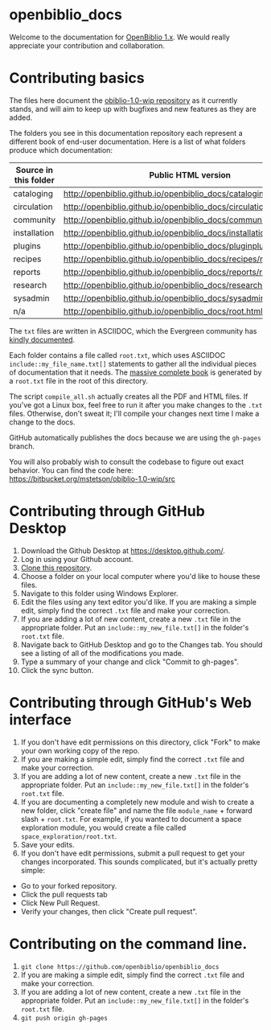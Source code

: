 # openbiblio_docs
Welcome to the documentation for [OpenBiblio 1.x](https://bitbucket.org/mstetson/obiblio-1.0-wip).  We would really appreciate your
contribution and collaboration.

# Contributing basics

The files here document the [obiblio-1.0-wip repository](https://bitbucket.org/mstetson/obiblio-1.0-wip/src) as it currently stands, and will aim to keep up with bugfixes and new features as they are added.

The folders you see in this documentation repository each represent a different book of end-user documentation.  Here is a list of what folders produce which documentation:

Source in this folder| Public HTML version|Public PDF version
------------ | -------------|-------------
cataloging|http://openbiblio.github.io/openbiblio_docs/cataloging/root.html|http://openbiblio.github.io/openbiblio_docs/cataloging/root.pdf
circulation|http://openbiblio.github.io/openbiblio_docs/circulation/root.html|http://openbiblio.github.io/openbiblio_docs/circulation/root.pdf
community|http://openbiblio.github.io/openbiblio_docs/community/root.html|http://openbiblio.github.io/openbiblio_docs/community/root.pdf
installation|http://openbiblio.github.io/openbiblio_docs/installation/root.html|http://openbiblio.github.io/openbiblio_docs/installation/root.pdf
plugins|http://openbiblio.github.io/openbiblio_docs/pluginplugins/root.html|http://openbiblio.github.io/openbiblio_docs/plugins/root.pdf
recipes|http://openbiblio.github.io/openbiblio_docs/recipes/root.html|http://openbiblio.github.io/openbiblio_docs/recipes/root.pdf
reports|http://openbiblio.github.io/openbiblio_docs/reports/root.html|http://openbiblio.github.io/openbiblio_docs/reports/root.pdf
research|http://openbiblio.github.io/openbiblio_docs/research/root.html|http://openbiblio.github.io/openbiblio_docs/research/root.pdf
sysadmin|http://openbiblio.github.io/openbiblio_docs/sysadmin/root.html|http://openbiblio.github.io/openbiblio_docs/sysadmin/root.pdf
n/a|http://openbiblio.github.io/openbiblio_docs/root.html|http://openbiblio.github.io/openbiblio_docs/root.pdf

The `txt` files are written in ASCIIDOC, which the Evergreen community has [kindly documented](https://docs.google.com/document/u/1/pub?id=17KpO9tMYBObec3coijFAxFDjDCrOIfoVDMa3Q1k8_lE).

Each folder contains a file called `root.txt`, which uses ASCIIDOC `include::my_file_name.txt[]` statements to gather all the individual pieces of documentation that it needs.  The [massive complete book](http://openbiblio.github.io/openbiblio_docs/root.pdf) is generated by a `root.txt` file in the root of this directory.

The script `compile_all.sh` actually creates all the PDF and HTML files.  If you've got a Linux box, feel free to run it after you make changes to the `.txt` files.  Otherwise, don't sweat it; I'll compile your changes next time I make a change to the docs.

GitHub automatically publishes the docs because we are using the `gh-pages` branch.

You will also probably wish to consult the codebase to figure out exact behavior.  You can find the code here: https://bitbucket.org/mstetson/obiblio-1.0-wip/src

# Contributing through GitHub Desktop 
1. Download the Github Desktop at https://desktop.github.com/.
2. Log in using your Github account.
3. [Clone this repository](https://help.github.com/desktop/guides/contributing/cloning-a-repository-from-github-desktop/).
4. Choose a folder on your local computer where you'd like to house these files.
5. Navigate to this folder using Windows Explorer.
6. Edit the files using any text editor you'd like.  If you are making a simple edit, simply find the correct `.txt` file and make your correction.
7. If you are adding a lot of new content, create a new `.txt` file in the appropriate folder.  Put an `include::my_new_file.txt[]` in the folder's `root.txt` file.
8. Navigate back to GitHub Desktop and go to the Changes tab.  You should see a listing of all of the modifications you made.
9. Type a summary of your change and click "Commit to gh-pages".
10. Click the sync button.

# Contributing through GitHub's Web interface

1. If you don't have edit permissions on this directory, click "Fork" to make your own working copy of the repo.
2. If you are making a simple edit, simply find the correct `.txt` file and make your correction.
3. If you are adding a lot of new content, create a new `.txt` file in the appropriate folder.  Put an `include::my_new_file.txt[]` in the folder's `root.txt` file.
4. If you are documenting a completely new module and wish to create a new folder, click "create file" and name the file `module_name` + forward slash + `root.txt`.  For example, if you wanted to document a space exploration module, you would create a file called `space_exploration/root.txt`.
4. Save your edits.
5. If you don't have edit permissions, submit a pull request to get your changes incorporated.  This sounds complicated, but it's
actually pretty simple:
  * Go to your forked repository.
  * Click the pull requests tab
  * Click New Pull Request.
  * Verify your changes, then click "Create pull request".

# Contributing on the command line.
1. `git clone https://github.com/openbiblio/openbiblio_docs`
2. If you are making a simple edit, simply find the correct `.txt` file and make your correction.
3. If you are adding a lot of new content, create a new `.txt` file in the appropriate folder.  Put an `include::my_new_file.txt[]` in the folder's `root.txt` file.
4. `git push origin gh-pages`
